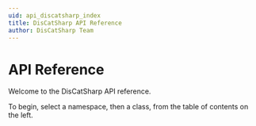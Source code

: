 ```yaml
---
uid: api_discatsharp_index
title: DisCatSharp API Reference
author: DisCatSharp Team
---
```


# API Reference

Welcome to the DisCatSharp API reference.

To begin, select a namespace, then a class, from the table of contents on the left.

